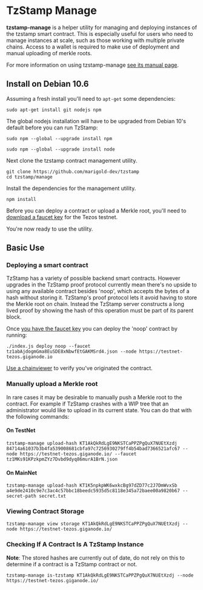 # TzStamp Manage

**tzstamp-manage** is a helper utility for managing and deploying instances of
the tzstamp smart contract. This is especially useful for users who need to
manage instances at scale, such as those working with multiple private chains.
Access to a wallet is required to make use of deployment and manual uploading
of merkle roots.

For more information on using tzstamp-manage [see its manual page](man/man1/tzstamp-manage.md).

## Install on Debian 10.6

Assuming a fresh install you'll need to `apt-get` some dependencies:

    sudo apt-get install git nodejs npm

The global nodejs installation will have to be upgraded from Debian 10's default
before you can run TzStamp:

    sudo npm --global --upgrade install npm

    sudo npm --global --upgrade install node

Next clone the tzstamp contract management utility.

    git clone https://github.com/marigold-dev/tzstamp
    cd tzstamp/manage

Install the dependencies for the management utility.

    npm install

Before you can deploy a contract or upload a Merkle root, you'll need to
[download a faucet key](https://faucet.tzalpha.net/) for the Tezos testnet.

You're now ready to use the utility.

## Basic Use

### Deploying a smart contract

TzStamp has a variety of possible backend smart contracts. However upgrades in
the TzStamp proof protocol currently mean there's no upside to using any
available contract besides 'noop', which accepts the bytes of a hash
without storing it. TzStamp's proof protocol lets it avoid having to store the
Merkle root on chain. Instead the TzStamp server constructs a long lived proof
by showing the hash of this operation must be part of its parent block.

Once [you have the faucet key](https://faucet.tzalpha.net/) you can deploy the 'noop' contract by running:

    ./index.js deploy noop --faucet tz1abAjdogmGma8EuSDE8xNbwfEtGAKMSrd4.json --node https://testnet-tezos.giganode.io

[Use a chainviewer](https://better-call.dev/) to verify you've originated the
contract.

### Manually upload a Merkle root

In rare cases it may be desirable to manually push a Merkle root to the
contract. For example if TzStamp crashes with a WIP tree that an administrator
would like to upload in its current state. You can do that with the following
commands:

#### On TestNet

    tzstamp-manage upload-hash KT1AkQkRdLgE9NKSTCaPPZPgQuX7NUEtXzdj 84714a61037b3b4fa539008681cbfa97c7256930279ff4b54bad7366521afc67 --node https://testnet-tezos.giganode.io/ --faucet tz1MKs91KPzkpmZYz7Dvbd9dyq86murA1BrN.json

#### On MainNet

    tzstamp-manage upload-hash KT1K5npkpWK6wxkcBg97dZD77c2J7DmWvxSb a4e9de2410c9e7c3ac4c57bbc18beedc5935d5c8118e345a72baee00a9820b67 --secret-path secret.txt

### Viewing Contract Storage

    tzstamp-manage view storage KT1AkQkRdLgE9NKSTCaPPZPgQuX7NUEtXzdj --node https://testnet-tezos.giganode.io/

### Checking If A Contract Is A TzStamp Instance

**Note**: The stored hashes are currently out of date, do not rely on this to
determine if a contract is a TzStamp contract or not.

    tzstamp-manage is-tzstamp KT1AkQkRdLgE9NKSTCaPPZPgQuX7NUEtXzdj --node https://testnet-tezos.giganode.io/
